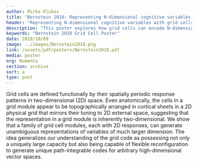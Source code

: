 ```yaml
---
author: Mirko Klukas
title: "Bernstein 2018: Representing N-dimensional cognitive variables with grid cells"
header: "Representing N-dimensional cognitive variables with grid cells"
description: "This poster explores how grid cells can encode N-dimensional variables, using the example of a rat in 3D space. The poster covers path integration, relation to band cells, and capacity and tuning curves."
keywords: "Bernstein 2018 Grid Cell Poster"
date: 2018/10/09
image: ../images/Bernstein2018.png
link: /assets/pdf/posters/Bernstein2018.pdf
media: poster
org: Numenta
section: archive
sort: a
type: post
---
```


Grid cells are defined functionally by their spatially periodic response patterns in two-dimensional (2D) space. Even anatomically, the cells in a grid module appear to be topographically arranged in cortical sheets in a 2D physical grid that mirrors their tuning to 2D external space, suggesting that the representation in a grid module is inherently two-dimensional. We show that a family of grid cell modules, each with 2D responses, can generate unambiguous representations of variables of much larger dimension. The idea generalizes our understanding of the grid code as possessing not only a uniquely large capacity but also being capable of flexible reconfiguration to generate unique path-integrable codes for arbitrary high-dimensional vector spaces.
